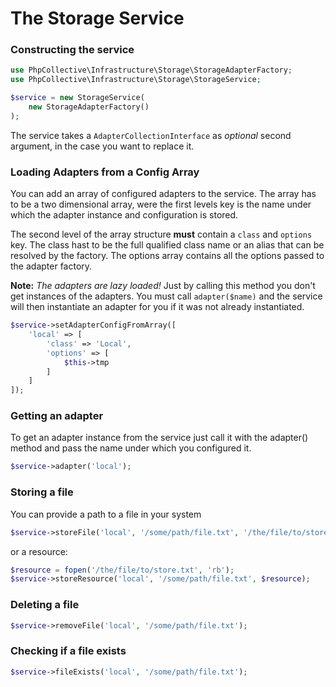 # The Storage Service

### Constructing the service

```php
use PhpCollective\Infrastructure\Storage\StorageAdapterFactory;
use PhpCollective\Infrastructure\Storage\StorageService;

$service = new StorageService(
    new StorageAdapterFactory()
);
```

The service takes a `AdapterCollectionInterface` as *optional* second argument, in the case you want to replace it.

### Loading Adapters from a Config Array

You can add an array of configured adapters to the service. The array has to be a two dimensional array, were the first levels key is the name under which the adapter instance and configuration is stored.

The second level of the array structure **must** contain a `class` and `options` key. The class hast to be the full qualified class name or an alias that can be resolved by the factory. The options array contains all the options passed to the adapter factory.

**Note:** *The adapters are lazy loaded!* Just by calling this method you don't get instances of the adapters. You must call `adapter($name)` and the service will then instantiate an adapter for you if it was not already instantiated.

```php
$service->setAdapterConfigFromArray([
    'local' => [
        'class' => 'Local',
        'options' => [
            $this->tmp
        ]
    ]
]);
```

### Getting an adapter

To get an adapter instance from the service just call it with the adapter() method and pass the name under which you configured it.

```php
$service->adapter('local');
```

### Storing a file

You can provide a path to a file in your system

```php
$service->storeFile('local', '/some/path/file.txt', '/the/file/to/store.txt');
```

or a resource:

```php
$resource = fopen('/the/file/to/store.txt', 'rb');
$service->storeResource('local', '/some/path/file.txt', $resource);
```

### Deleting a file

```php
$service->removeFile('local', '/some/path/file.txt');
```

### Checking if a file exists

```php
$service->fileExists('local', '/some/path/file.txt');
```
